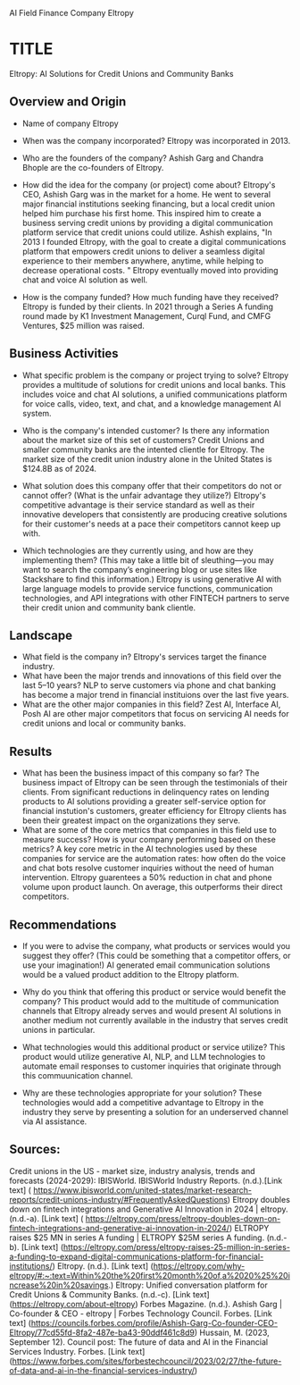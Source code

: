 AI Field
	Finance
Company
	Eltropy


# TITLE
Eltropy: AI Solutions for Credit Unions and Community Banks

## Overview and Origin

* Name of company
Eltropy

* When was the company incorporated?
Eltropy was incorporated in 2013. 
* Who are the founders of the company?
Ashish Garg and Chandra Bhople are the co-founders of Eltropy.
* How did the idea for the company (or project) come about?
Eltropy's CEO, Ashish Garg was in the market for a home. He went to several major financial institutions seeking financing, but a local credit union helped him purchase his first home. This inspired him to create a business serving credit unions by providing a digital communication platform service that credit unions could utilize. Ashish explains, 
	"In 2013 I founded Eltropy, with the goal to create a digital communications platform that empowers credit unions to deliver a seamless digital experience to their members anywhere, anytime, while helping to decrease operational costs. " Eltropy eventually moved into providing chat and voice AI solution as well. 
* How is the company funded? How much funding have they received?
Eltropy is funded by their clients. In 2021 through a Series A funding round made by K1 Investment Management, Curql Fund, and CMFG Ventures, $25 million was raised. 
## Business Activities

* What specific problem is the company or project trying to solve?
Eltropy provides a multitude of solutions for credit unions and local banks. This includes voice and chat AI solutions, a unified communications platform for voice calls, video, text, and chat, and a knowledge management AI system. 
* Who is the company's intended customer? Is there any information about the market size of this set of customers?
Credit Unions and smaller community banks are the intented clientle for Eltropy. The market size of the credit union industry alone in the United States is $124.8B as of 2024. 
* What solution does this company offer that their competitors do not or cannot offer? (What is the unfair advantage they utilize?)
Eltropy's competitive advantage is their service standard as well as their innovative developers that consistently are producing creative solutions for their customer's needs at a pace their competitors cannot keep up with. 

* Which technologies are they currently using, and how are they implementing them? (This may take a little bit of sleuthing&mdash;you may want to search the company’s engineering blog or use sites like Stackshare to find this information.)
Eltropy is using generative AI with large language models to provide service functions, communication technologies, and API integrations with other FINTECH partners to serve their credit union and community bank clientle. 

## Landscape

* What field is the company in?
Eltropy's services target the finance industry. 
* What have been the major trends and innovations of this field over the last 5&ndash;10 years?
NLP to serve customers via phone and chat banking has become a major trend in financial instituions over the last five years. 
* What are the other major companies in this field?
Zest AI, Interface AI, Posh AI are other major competitors that focus on servicing AI needs for credit unions and local or community banks. 
## Results

* What has been the business impact of this company so far?
The business impact of Eltropy can be seen through the testimonials of their clients. From significant reductions in delinquency rates on lending products to AI solutions providing a greater self-service option for financial instution's customers, greater efficiency for Eltropy clients has been their greatest impact on the organizations they serve. 
* What are some of the core metrics that companies in this field use to measure success? How is your company performing based on these metrics?
A key core metric in the AI technologies used by these companies for service are the automation rates: how often do the voice and chat bots resolve customer inquiries without the need of human intervention. Eltropy guarentees a 50% reduction in chat and phone volume upon product launch. On average, this outperforms their direct competitors. 
## Recommendations

* If you were to advise the company, what products or services would you suggest they offer? (This could be something that a competitor offers, or use your imagination!)
AI generated email communication solutions would be a valued product addition to the Eltropy platform. 

* Why do you think that offering this product or service would benefit the company?
This product would add to the multitude of communication channels that Eltropy already serves and would present AI solutions in another medium not currently available in the industry that serves credit unions in particular. 
* What technologies would this additional product or service utilize?
This product would utilize generative AI, NLP, and LLM technologies to automate email responses to customer inquiries that originate through this commuunication channel. 
* Why are these technologies appropriate for your solution?
These technologies would add a competitive advantage to Eltropy in the industry they serve by presenting a solution for an underserved channel via AI assistance. 
## Sources:
Credit unions in the US - market size, industry analysis, trends and forecasts (2024-2029): IBISWorld. IBISWorld Industry Reports. (n.d.).[Link text] ( https://www.ibisworld.com/united-states/market-research-reports/credit-unions-industry/#FrequentlyAskedQuestions) 
Eltropy doubles down on fintech integrations and Generative AI Innovation in 2024 | eltropy. (n.d.-a). [Link text] ( https://eltropy.com/press/eltropy-doubles-down-on-fintech-integrations-and-generative-ai-innovation-in-2024/)
ELTROPY raises $25 MN in series A funding | ELTROPY $25M series A funding. (n.d.-b). [Link text] (https://eltropy.com/press/eltropy-raises-25-million-in-series-a-funding-to-expand-digital-communications-platform-for-financial-institutions/)
Eltropy. (n.d.). [Link text] (https://eltropy.com/why-eltropy/#:~:text=Within%20the%20first%20month%20of,a%2020%25%20increase%20in%20savings.)
Eltropy: Unified conversation platform for Credit Unions & Community Banks. (n.d.-c). [Link text] (https://eltropy.com/about-eltropy) 
Forbes Magazine. (n.d.). Ashish Garg | Co-founder & CEO - eltropy | Forbes Technology Council. Forbes. [Link text]  (https://councils.forbes.com/profile/Ashish-Garg-Co-founder-CEO-Eltropy/77cd55fd-8fa2-487e-ba43-90ddf461c8d9) 
Hussain, M. (2023, September 12). Council post: The future of data and AI in the Financial Services Industry. Forbes. [Link text]  (https://www.forbes.com/sites/forbestechcouncil/2023/02/27/the-future-of-data-and-ai-in-the-financial-services-industry/)
